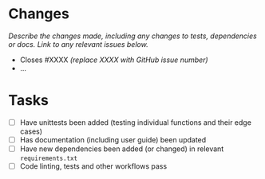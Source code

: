 # Changes

*Describe the changes made, including any changes to tests, dependencies or docs. Link to any relevant issues below.*

- Closes #XXXX *(replace XXXX with GitHub issue number)*
- ...

# Tasks

- [ ] Have unittests been added (testing individual functions and their edge cases)
- [ ] Has documentation (including user guide) been updated
- [ ] Have new dependencies been added (or changed) in relevant `requirements.txt`
- [ ] Code linting, tests and other workflows pass
